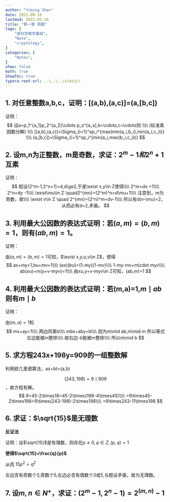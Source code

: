 ```yaml
---
author: "Yiming Shen"
date: 2021-09-16
lastmod: 2022-01-20
title: "第一章 例题"
tags: [
    "密码学数学基础",
    "Note",
    "cryptology",
]
categories: [
    "Notes",
]
show: false
math: true
ShowToc: true
typora-root-url: ..\..\..\static\
---
```


## 1. 对任意整数a,b,c，证明：[(a,b),(a,c)]=(a,[b,c])

证明：
$$
设a=p_1^{a_1}p_2^{a_2}\cdots p_s^{a_s},b=\cdots,c=\cdots则 \\\\
(标准素因数分解)
\\\\
[(a,b),(a,c)]=\Sigma_{i=1}^sp_i^{max(min(a_i,b_i),min(a_i,c_i))}
\\\\
(a,[b,c])=\Sigma_{i=1}^sp_i^{min(a_i,max(b_i,c_i))}
$$

## 2. 设m,n为正整数，m是奇数，求证：$2^m-1和2^n+1$互素

证明：
$$
假设(2^m-1,2^n+1)=d,d\ge2,于是\exist x,y\in Z使得\\\\
2^m=dx +1\\\\
2^n=dy -1\\\\
\exist\mu\in Z \quad2^{mn}=(2^m)^n=d\mu+1\\\\
注意到，m为奇数，故\\\\
\exist v\in Z \quad 2^{mn}=(2^n)^m=dv-1\\\\
所以有d(v-\mu)=2，从而必有d=2,矛盾。
$$

## 3. 利用最大公因数的表达式证明：若$(a,m)=(b,m)=1$，则有$(ab,m)=1$。

证明：

由$(a,m)=(b,m)=1$可知，$\exist x,y,u,v\in Z$，使得
$$
ax+my=1,bu+mv=1\\\\
(ax)(bu)=(1-my)(1-mv)\\\\
1-my-mv+m\cdot myv\\\\
ab(xu)+m(y+v-myv)=1\\\\
由xu,y+v-myv\in Z可知，(ab,m)=1
$$

## 4. 利用最大公因数的表达式证明：若(m,a)=1,$m\mid ab$则有$m\mid b$

证明：

由$(m,a)=1$知
$$
mx+ay=1\\\\
两边同乘b\\\\
mbx+aby=b\\\\
因为m\mid ab,m\mid m
所以等式左边能被m整除\\\\
故右边-b能被m整除\\\\
所以m\mid b
$$


## 5. 求方程243x+198y=909的一组整数解

利用欧几里德算法，as+bt=(a,b)

$$ (243,198)=9\mid 909 $$ ，故方程有解。
$$
9=45-2\times18=45-2\times(198-4\times45)\\\\
=9\times45-2\times198=9\times(243-198)-2\times198\\\\
=9\times243-11\times198
$$

## 6. 求证：$\sqrt{15}$是无理数

**反证法**

证明：设$\sqrt{15}$是有理数，则存在$p\ne0,q\in Z,(p,q)=1$

**使得$\sqrt{15}=\frac{q}{p}$**

从而 $15p^2=q^2$

左边含有奇数个3,奇数个5,左边必含有偶数个3或5,与题设矛盾，故为无理数。

## 7. 设$m,n\in N^+$，求证：$(2^m-1,2^n-1)=2^{(m,n)}-1$

